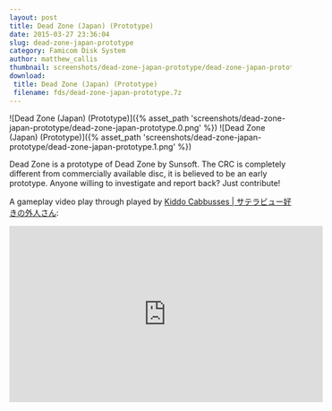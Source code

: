 ```yaml
---
layout: post
title: Dead Zone (Japan) (Prototype)
date: 2015-03-27 23:36:04
slug: dead-zone-japan-prototype
category: Famicom Disk System
author: matthew_callis
thumbnail: screenshots/dead-zone-japan-prototype/dead-zone-japan-prototype.0.png
download:
 title: Dead Zone (Japan) (Prototype)
 filename: fds/dead-zone-japan-prototype.7z
---
```


![Dead Zone (Japan) (Prototype)]({% asset_path 'screenshots/dead-zone-japan-prototype/dead-zone-japan-prototype.0.png' %})
![Dead Zone (Japan) (Prototype)]({% asset_path 'screenshots/dead-zone-japan-prototype/dead-zone-japan-prototype.1.png' %})

Dead Zone is a prototype of Dead Zone by Sunsoft. The CRC is completely different from commercially available disc, it is believed to be an early prototype. Anyone willing to investigate and report back? Just contribute!

A gameplay video play through played by [Kiddo Cabbusses | サテラビュー好きの外人さん](https://www.youtube.com/channel/UCOXvfoAZZJhmDZw0boGkSYA):
<iframe width="560" height="315" src="https://www.youtube-nocookie.com/embed/9qnLXB2-j1s" frameborder="0" allowfullscreen></iframe>
